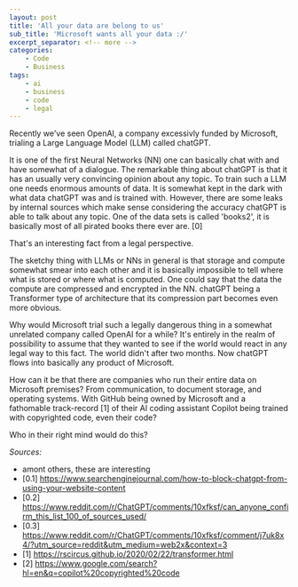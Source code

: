 ```yaml
---
layout: post
title: 'All your data are belong to us'
sub_title: 'Microsoft wants all your data :/'
excerpt_separator: <!-- more -->
categories:
    - Code
    - Business
tags:
    - ai
    - business
    - code
    - legal
---
```


Recently we've seen OpenAI, a company excessivly funded by Microsoft, trialing a Large Language Model (LLM) called chatGPT.

<!-- more -->

It is one of the first Neural Networks (NN) one can basically chat with and have somewhat of a dialogue. The remarkable thing about chatGPT is that it has an usually very convincing opinion about any topic. To train such a LLM one needs enormous amounts of data. It is somewhat kept in the dark with what data chatGPT was and is trained with. However, there are some leaks by internal sources which make sense considering the accuracy chatGPT is able to talk about any topic. One of the data sets is called 'books2', it is basically most of all pirated books there ever are. [0]

That's an interesting fact from a legal perspective.

The sketchy thing with LLMs or NNs in general is that storage and compute somewhat smear into each other and it is basically impossible to tell where what is stored or where what is computed. One could say that the data the compute are compressed and encrypted in the NN. chatGPT being a Transformer type of architecture that its compression part becomes even more obvious.

Why would Microsoft trial such a legally dangerous thing in a somewhat unrelated company called OpenAI for a while? It's entirely in the realm of possibility to assume that they wanted to see if the world would react in any legal way to this fact. The world didn't after two months. Now chatGPT flows into basically any product of Microsoft.

How can it be that there are companies who run their entire data on Microsoft premises? From communication, to document storage, and operating systems. With GitHub being owned by Microsoft and a fathomable track-record [1] of their AI coding assistant Copilot being trained with copyrighted code, even their code?

Who in their right mind would do this?

_Sources:_

- amont others, these are interesting
- [0.1] https://www.searchenginejournal.com/how-to-block-chatgpt-from-using-your-website-content
- [0.2] https://www.reddit.com/r/ChatGPT/comments/10xfksf/can_anyone_confirm_this_list_100_of_sources_used/
- [0.3] https://www.reddit.com/r/ChatGPT/comments/10xfksf/comment/j7uk8x4/?utm_source=reddit&utm_medium=web2x&context=3
- [1] https://rscircus.github.io/2020/02/22/transformer.html
- [2] https://www.google.com/search?hl=en&q=copilot%20copyrighted%20code
